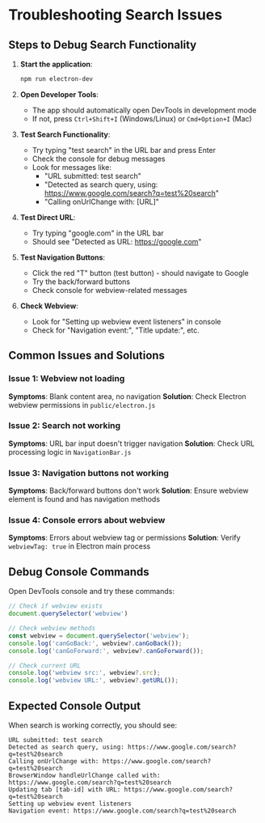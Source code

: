 # Troubleshooting Search Issues

## Steps to Debug Search Functionality

1. **Start the application**:
   ```bash
   npm run electron-dev
   ```

2. **Open Developer Tools**:
   - The app should automatically open DevTools in development mode
   - If not, press `Ctrl+Shift+I` (Windows/Linux) or `Cmd+Option+I` (Mac)

3. **Test Search Functionality**:
   - Try typing "test search" in the URL bar and press Enter
   - Check the console for debug messages
   - Look for messages like:
     - "URL submitted: test search"
     - "Detected as search query, using: https://www.google.com/search?q=test%20search"
     - "Calling onUrlChange with: [URL]"

4. **Test Direct URL**:
   - Try typing "google.com" in the URL bar
   - Should see "Detected as URL: https://google.com"

5. **Test Navigation Buttons**:
   - Click the red "T" button (test button) - should navigate to Google
   - Try the back/forward buttons
   - Check console for webview-related messages

6. **Check Webview**:
   - Look for "Setting up webview event listeners" in console
   - Check for "Navigation event:", "Title update:", etc.

## Common Issues and Solutions

### Issue 1: Webview not loading
**Symptoms**: Blank content area, no navigation
**Solution**: Check Electron webview permissions in `public/electron.js`

### Issue 2: Search not working
**Symptoms**: URL bar input doesn't trigger navigation
**Solution**: Check URL processing logic in `NavigationBar.js`

### Issue 3: Navigation buttons not working
**Symptoms**: Back/forward buttons don't work
**Solution**: Ensure webview element is found and has navigation methods

### Issue 4: Console errors about webview
**Symptoms**: Errors about webview tag or permissions
**Solution**: Verify `webviewTag: true` in Electron main process

## Debug Console Commands

Open DevTools console and try these commands:

```javascript
// Check if webview exists
document.querySelector('webview')

// Check webview methods
const webview = document.querySelector('webview');
console.log('canGoBack:', webview?.canGoBack());
console.log('canGoForward:', webview?.canGoForward());

// Check current URL
console.log('webview src:', webview?.src);
console.log('webview URL:', webview?.getURL());
```

## Expected Console Output

When search is working correctly, you should see:
```
URL submitted: test search
Detected as search query, using: https://www.google.com/search?q=test%20search
Calling onUrlChange with: https://www.google.com/search?q=test%20search
BrowserWindow handleUrlChange called with: https://www.google.com/search?q=test%20search
Updating tab [tab-id] with URL: https://www.google.com/search?q=test%20search
Setting up webview event listeners
Navigation event: https://www.google.com/search?q=test%20search
```
